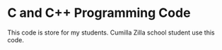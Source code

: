 # C and C++ Programming Code
This code is store for my students. 
Cumilla Zilla school student use this code.
